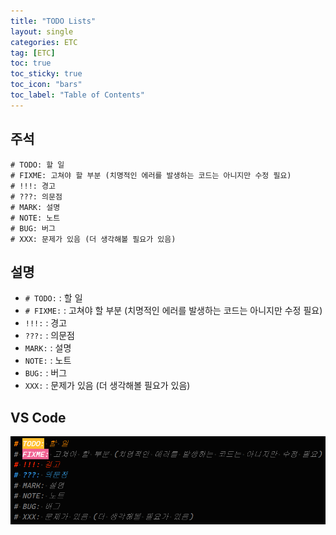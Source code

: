 ```yaml
---
title: "TODO Lists"
layout: single
categories: ETC
tag: [ETC]
toc: true
toc_sticky: true
toc_icon: "bars"
toc_label: "Table of Contents"
---
```


## 주석
```
# TODO: 할 일
# FIXME: 고쳐야 할 부분 (치명적인 에러를 발생하는 코드는 아니지만 수정 필요)
# !!!: 경고
# ???: 의문점
# MARK: 설명
# NOTE: 노트
# BUG: 버그
# XXX: 문제가 있음 (더 생각해볼 필요가 있음)
```

## 설명
- `# TODO:` : 할 일
- `# FIXME:` : 고쳐야 할 부분 (치명적인 에러를 발생하는 코드는 아니지만 수정 필요)
- `!!!:` : 경고
- `???:` : 의문점
- `MARK:` : 설명
- `NOTE:` : 노트
- `BUG:` : 버그
- `XXX:` : 문제가 있음 (더 생각해볼 필요가 있음)

## VS Code
![images](/images/2022-08-05-todo-Lists/todo.png)